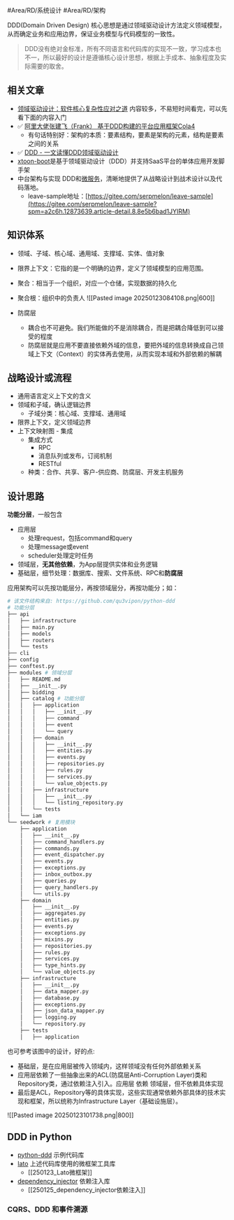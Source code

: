 #Area/RD/系统设计  #Area/RD/架构  

DDD(Domain Driven Design) 核心思想是通过领域驱动设计方法定义领域模型，从而确定业务和应用边界，保证业务模型与代码模型的一致性。

> DDD没有绝对金标准，所有不同语言和代码库的实现不一致，学习成本也不一，所以最好的设计是遵循核心设计思想，根据上手成本、抽象程度及实际需要的取舍。

## 相关文章

- [领域驱动设计：软件核心复杂性应对之道](https://gitcode.com/Resource-Bundle-Collection/43aff/blob/main/%E9%A2%86%E5%9F%9F%E9%A9%B1%E5%8A%A8%E8%AE%BE%E8%AE%A1%EF%BC%9A%E8%BD%AF%E4%BB%B6%E6%A0%B8%E5%BF%83%E5%A4%8D%E6%9D%82%E6%80%A7%E5%BA%94%E5%AF%B9%E4%B9%8B%E9%81%93.PDF%20%20%E4%B8%8B%E8%BD%BD.zip) 内容较多，不易短时间看完，可以先看下面的内容入门
- ✅ [阿里大佬张建飞（Frank） 基于DDD构建的平台应用框架Cola4](https://blog.csdn.net/significantfrank/article/details/110934799)
	- 有句话特别好：架构的本质：要素结构，要素是架构的元素，结构是要素之间的关系
- ✅ [DDD - 一文读懂DDD领域驱动设计](https://developer.aliyun.com/article/1436383)
- [xtoon-boot](https://gitee.com/xtoon/xtoon-boot?spm=a2c6h.12873639.article-detail.10.8e5b6bad1JYIRM)是基于领域驱动设计（DDD）并支持SaaS平台的单体应用开发脚手架
- 中台架构与实现 DDD和[微服务](https://so.csdn.net/so/search?spm=a2c6h.13046898.publish-article.107.1ee76ffaHcJTdJ&q=%E5%BE%AE%E6%9C%8D%E5%8A%A1)，清晰地提供了从战略设计到战术设计以及代码落地。
	- leave-sample地址：[https://gitee.com/serpmelon/leave-sample](https://gitee.com/serpmelon/leave-sample?spm=a2c6h.12873639.article-detail.8.8e5b6bad1JYIRM)


## 知识体系

- 领域、子域、核心域、通用域、支撑域、实体、值对象
- 限界上下文：它指的是一个明确的边界，定义了领域模型的应用范围。
- 聚合：相当于一个组织，对应一个仓储，实现数据的持久化
- 聚合根：组织中的负责人
![[Pasted image 20250123084108.png|600]]

- 防腐层
	- 耦合也不可避免。我们所能做的不是消除耦合，而是把耦合降低到可以接受的程度
	- 防腐层就是应用不要直接依赖外域的信息，要把外域的信息转换成自己领域上下文（Context）的实体再去使用，从而实现本域和外部依赖的解耦
## 战略设计或流程

- 通用语言定义上下文的含义
- 领域和子域，确认逻辑边界
	- 子域分类：核心域、支撑域、通用域
- 限界上下文，定义领域边界
- 上下文映射图 - 集成
	- 集成方式
		- RPC
		- 消息队列或发布，订阅机制
		- RESTful
	- 种类：合作、共享、客户-供应商、防腐层、开发主机服务
## 设计思路

**功能分层**，一般包含
- 应用层
	- 处理request，包括command和query
	- 处理message或event
	- scheduler处理定时任务
- 领域层，**无其他依赖**，为App层提供实体和业务逻辑
- 基础层，细节处理：数据库、搜索、文件系统、RPC和**防腐层**

应用架构可以先按功能层分，再按领域层分，再按功能分；如：

```bash
# 该文件结构来自: https://github.com/qu3vipon/python-ddd
# 功能分层
├── api
│   ├── infrastructure
│   ├── main.py
│   ├── models
│   ├── routers
│   └── tests
├── cli
├── config
├── conftest.py
├── modules # 领域分层
│   ├── README.md
│   ├── __init__.py
│   ├── bidding
│   ├── catalog # 功能分层
│   │   ├── application
│   │   │   ├── __init__.py
│   │   │   ├── command
│   │   │   ├── event
│   │   │   └── query
│   │   ├── domain
│   │   │   ├── __init__.py
│   │   │   ├── entities.py
│   │   │   ├── events.py
│   │   │   ├── repositories.py
│   │   │   ├── rules.py
│   │   │   ├── services.py
│   │   │   └── value_objects.py
│   │   ├── infrastructure
│   │   │   ├── __init__.py
│   │   │   └── listing_repository.py
│   │   └── tests
│   └── iam
└── seedwork # 复用模块
    ├── application
    │   ├── __init__.py
    │   ├── command_handlers.py
    │   ├── commands.py
    │   ├── event_dispatcher.py
    │   ├── events.py
    │   ├── exceptions.py
    │   ├── inbox_outbox.py
    │   ├── queries.py
    │   ├── query_handlers.py
    │   └── utils.py
    ├── domain
    │   ├── __init__.py
    │   ├── aggregates.py
    │   ├── entities.py
    │   ├── events.py
    │   ├── exceptions.py
    │   ├── mixins.py
    │   ├── repositories.py
    │   ├── rules.py
    │   ├── services.py
    │   ├── type_hints.py
    │   └── value_objects.py
    ├── infrastructure
    │   ├── __init__.py
    │   ├── data_mapper.py
    │   ├── database.py
    │   ├── exceptions.py
    │   ├── json_data_mapper.py
    │   ├── logging.py
    │   └── repository.py
    ├── tests
    │   ├── application
```

也可参考该图中的设计，好的点:
- 基础层，是在应用层被传入领域内，这样领域没有任何外部依赖关系
- 应用层依赖了一些抽象出来的ACL(防腐层Anti-Corruption Layer)类和Repository类，通过依赖注入引入。应用层 依赖 领域层，但不依赖具体实现
- 最后是ACL，Repository等的具体实现，这些实现通常依赖外部具体的技术实现和框架，所以统称为Infrastructure Layer（基础设施层）。

![[Pasted image 20250123101738.png|800]]
## DDD in Python

- [python-ddd](https://github.com/qu3vipon/python-ddd) 示例代码库
- [lato](https://lato.readthedocs.io/en/latest/tutorial/index.html) 上述代码库使用的微框架工具库
	- [[250123_Lato微框架]]
- [dependency_injector](https://python-dependency-injector.ets-labs.org/index.html) 依赖注入库
	- [[250125_dependency_injector依赖注入]]

### CQRS、DDD 和事件溯源